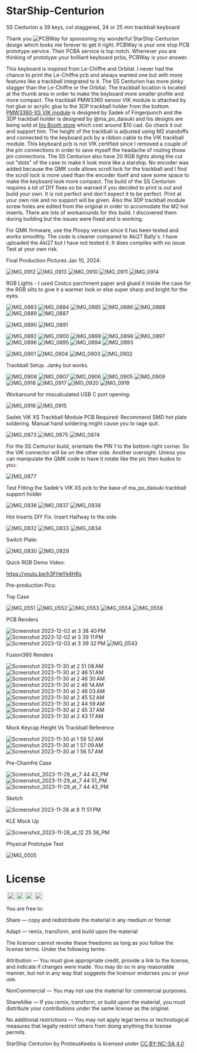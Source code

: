 # StarShip-Centurion
SS Centurion a 39 keys, col staggered, 34 or 25 mm trackball keyboard

Thank you ![PCBWay](https://github.com/protieusz/StarShip-Centurion/assets/118025702/9cfdd0af-9022-4b73-9312-0d3cf7f91f98) for sponsoring my wonderful StarShip Centurion design which tooks me forever to get it right. PCBWay is your one stop PCB prototype service. Their PCBA service is top notch. Whenever you are thinking of prototype your brilliant keyboard pcbs, PCBWay is your answer.

This keyboard is inspired from Le-Chiffre and Orbital.  I never had the chance to print the Le-Chiffre pcb and always wanted one but with more features like a trackball integrated to it. The SS Centurion has more pinky stagger than the Le-Chiffre or the Orbital. The trackball location is located at the thumb area in order to make the keyboard more smaller profile and more compact. The trackball PMW3360 sensor VIK module is attached by hot glue or acrylic glue to the 3DP trackball holder from the bottom.  [PMW3360-XS VIK module](https://github.com/sadekbaroudi/vik/tree/master/pcb/pmw3360-xs) is designed by Sadek of Fingerpunch and the 3DP trackball holder is designed by @ma_po_daisuki and his designs are being sold at [his Booth store](https://ma-po.booth.pm/items/5258743) which cost around $10 cad. Go check it out and support him. The height of the trackball is adjusted using M2 standoffs and connected to the keyboard pcb by a ribbon cable to the VIK trackball module. This keyboard pcb is not VIK certified since I removed a couple of the pin connections in order to save myself the headache of routing those pin connections.  The SS Centurion also have 20 RGB lights along the cut out "slots" of the case to make it look more like a starship. No encoder was added because the QMK code allows scroll lock for the trackball and I find the scroll lock is more used than the encoder itself and save some space to make the keyboard look more compact.  The build of the SS Centurion requires a lot of DIY fixes so be warned if you decided to print is out and build your own.  It is not perfect and don't expect it to be perfect.  Print at your own risk and no support will be given. Also the 3DP trackball module screw holes are edited from the original in order to accomodate the M2 hot inserts.  There are lots of workarounds for this build.  I discovered them during building but the issues were fixed and is working.

For QMK firmware, use the Ploopy version since it has been tested and works smoothly. The code is cleaner compared to Aki27 Bally's.  I have uploaded the Aki27 but I have not tested it. It does compiles with no issue. Test at your own risk.

Final Production Pictures Jan 10, 2024:

![IMG_0912](https://github.com/protieusz/StarShip-Centurion/assets/118025702/30700de9-0169-48c3-a44c-3e11df5b710a)
![IMG_0913](https://github.com/protieusz/StarShip-Centurion/assets/118025702/5aada6da-d433-4c88-b45d-5cfc14bde7d9)
![IMG_0910](https://github.com/protieusz/StarShip-Centurion/assets/118025702/b36a2b60-7b12-475c-a370-1665d6cc4bec)
![IMG_0911](https://github.com/protieusz/StarShip-Centurion/assets/118025702/7457f8ac-25d2-4341-819a-89f4896dd5a1)
![IMG_0914](https://github.com/protieusz/StarShip-Centurion/assets/118025702/315d3017-eba6-4992-9eec-1e584e1ddef4)

RGB Lights - I used Costco parchment paper and glued it inside the case for the RGB slits to give it a warmer look or else super sharp and bright for the eyes.

![IMG_0883](https://github.com/protieusz/StarShip-Centurion/assets/118025702/fee493c4-1e87-40bb-b468-50773a8a341d)
![IMG_0884](https://github.com/protieusz/StarShip-Centurion/assets/118025702/0d2e1503-cb34-4748-bb48-b0a55e1345a8)
![IMG_0885](https://github.com/protieusz/StarShip-Centurion/assets/118025702/27e6bb60-3007-4eb8-a759-2914a1474272)
![IMG_0886](https://github.com/protieusz/StarShip-Centurion/assets/118025702/7f38e18c-2fe2-48a6-8614-28ffeab69f86)
![IMG_0888](https://github.com/protieusz/StarShip-Centurion/assets/118025702/2fcc0630-d6b1-4437-8911-c40c6b97a9c6)
![IMG_0889](https://github.com/protieusz/StarShip-Centurion/assets/118025702/c7da3ef9-1c69-4aa2-97b3-4135223b4223)
![IMG_0887](https://github.com/protieusz/StarShip-Centurion/assets/118025702/092f466e-bfb4-4fdf-9f43-2e9a1185d92e)

![IMG_0890](https://github.com/protieusz/StarShip-Centurion/assets/118025702/3dab7d8c-7b7c-4bf2-9c5f-8681411e978d)
![IMG_0891](https://github.com/protieusz/StarShip-Centurion/assets/118025702/f0b7a91d-f4eb-431e-b645-888a9154d20a)

![IMG_0892](https://github.com/protieusz/StarShip-Centurion/assets/118025702/517d76be-5e6b-49a3-9787-a49cc99bca13)
![IMG_0900](https://github.com/protieusz/StarShip-Centurion/assets/118025702/65b28606-a314-4449-a094-65c7a0c297e5)
![IMG_0899](https://github.com/protieusz/StarShip-Centurion/assets/118025702/0fe0031a-1104-4bad-a153-1f2998bc5966)
![IMG_0898](https://github.com/protieusz/StarShip-Centurion/assets/118025702/9d51a47a-0f42-4abb-8500-99434cfad366)
![IMG_0897](https://github.com/protieusz/StarShip-Centurion/assets/118025702/59de59a5-893b-4f55-9bf7-255b041322a8)
![IMG_0896](https://github.com/protieusz/StarShip-Centurion/assets/118025702/c03d03b5-97b9-40cb-af8f-3b669d02e349)
![IMG_0895](https://github.com/protieusz/StarShip-Centurion/assets/118025702/c6a98d81-2376-4fb0-a8d8-8a67538dcb4b)
![IMG_0894](https://github.com/protieusz/StarShip-Centurion/assets/118025702/ee1be2b8-e627-4a4f-8227-6de69db392f3)
![IMG_0893](https://github.com/protieusz/StarShip-Centurion/assets/118025702/d0d72def-42e7-40b3-9fb7-5e8643dd707f)

![IMG_0901](https://github.com/protieusz/StarShip-Centurion/assets/118025702/ede211f0-20ac-47ff-bae7-7d1d2213448a)
![IMG_0904](https://github.com/protieusz/StarShip-Centurion/assets/118025702/452377ac-1a96-4497-8b34-0d49df96be24)
![IMG_0903](https://github.com/protieusz/StarShip-Centurion/assets/118025702/fe51f421-bbda-4297-8a94-6df0e164f341)
![IMG_0902](https://github.com/protieusz/StarShip-Centurion/assets/118025702/09563e71-a2f9-49ab-ac24-35f2aad91f0b)

Trackball Setup. Janky but works.

![IMG_0908](https://github.com/protieusz/StarShip-Centurion/assets/118025702/859c1e24-66ff-4bd2-9b67-e278060830c6)
![IMG_0907](https://github.com/protieusz/StarShip-Centurion/assets/118025702/9b7a08e9-3010-42b6-abc4-1449c0d463a8)
![IMG_0906](https://github.com/protieusz/StarShip-Centurion/assets/118025702/ce7e8da4-8982-4d2f-8bb4-fa9485bb9400)
![IMG_0905](https://github.com/protieusz/StarShip-Centurion/assets/118025702/5e175da3-4354-4440-a0bd-b5dd5113434b)
![IMG_0909](https://github.com/protieusz/StarShip-Centurion/assets/118025702/366ea69d-6127-4e46-b976-049e9a142218)
![IMG_0918](https://github.com/protieusz/StarShip-Centurion/assets/118025702/a67db726-d2c8-4f8d-8bd0-d952f0136e90)
![IMG_0917](https://github.com/protieusz/StarShip-Centurion/assets/118025702/13e54012-35a2-492b-9db8-b459ae33cdda)
![IMG_0920](https://github.com/protieusz/StarShip-Centurion/assets/118025702/bf310826-a845-4272-870c-3a2325b424f5)
![IMG_0919](https://github.com/protieusz/StarShip-Centurion/assets/118025702/3a9beba2-5f01-4d67-838d-ae499f75ff96)

Workaround for miscalculated USB C port opening:

![IMG_0916](https://github.com/protieusz/StarShip-Centurion/assets/118025702/a58e729e-480c-4ed3-9fc4-150f4dcf2d39)
![IMG_0915](https://github.com/protieusz/StarShip-Centurion/assets/118025702/dee44833-bfad-4653-ab17-59e57168ae2c)

Sadek VIK XS Trackball Module PCB Required:
Recommend SMD hot plate soldering. Manual hand soldering might cause you to rage quit.

![IMG_0873](https://github.com/protieusz/StarShip-Centurion/assets/118025702/6625c390-c108-46b2-af65-0777725b7212)
![IMG_0875](https://github.com/protieusz/StarShip-Centurion/assets/118025702/38cf8752-4c7c-4ba2-b135-f8a98e500140)
![IMG_0874](https://github.com/protieusz/StarShip-Centurion/assets/118025702/9e2c379a-ba5a-46d1-84db-d9723e6fb6ea)

For the SS Centurior build, orientate the PIN 1 to the bottom right corner. So the VIK connector will be on the other side. Another oversight. Unless you can manipulate the QMK code to have it rotate like the pic then kudos to you:

![IMG_0877](https://github.com/protieusz/StarShip-Centurion/assets/118025702/57ab6780-0338-4515-9d79-ea229cebaacb)

Test Fitting the Sadek's VIK XS pcb to the base of ma_po_daisuki trackball support holder

![IMG_0836](https://github.com/protieusz/StarShip-Centurion/assets/118025702/dab65894-46ef-4076-9d44-aa5e7f5381e4)
![IMG_0837](https://github.com/protieusz/StarShip-Centurion/assets/118025702/401b4597-0b2e-4647-90c1-b7fe75e7ea1f)
![IMG_0838](https://github.com/protieusz/StarShip-Centurion/assets/118025702/420afc32-38b5-40a9-908f-bf838c144fa5)

Hot Inserts DIY Fix. Insert Halfway to the side.

![IMG_0832](https://github.com/protieusz/StarShip-Centurion/assets/118025702/8e366ee9-3899-49ca-b56f-110980e34b87)
![IMG_0833](https://github.com/protieusz/StarShip-Centurion/assets/118025702/ec9d8fcf-9e71-4882-8b70-1f93e30304d5)
![IMG_0834](https://github.com/protieusz/StarShip-Centurion/assets/118025702/572135a5-cd02-47f4-ba19-a5da59e24f54)

Switch Plate:

![IMG_0830](https://github.com/protieusz/StarShip-Centurion/assets/118025702/f9853fac-51af-4cea-8495-ee1a83acb2df)
![IMG_0829](https://github.com/protieusz/StarShip-Centurion/assets/118025702/10eeefb9-7338-4f4a-8cf4-82b0a51378ef)

Quick RGB Demo Video:

https://youtu.be/h3FHeYk4HRs

Pre-production Pics:

Top Case

![IMG_0551](https://github.com/protieusz/StarShip-Centurion/assets/118025702/05ab2625-7327-4834-af95-10b169c1a6cf)
![IMG_0552](https://github.com/protieusz/StarShip-Centurion/assets/118025702/9593f6ee-b26d-405e-aaf9-d2ea8990383b)
![IMG_0553](https://github.com/protieusz/StarShip-Centurion/assets/118025702/1958679e-0f86-4dd9-ae0d-4658d00ecc7b)
![IMG_0554](https://github.com/protieusz/StarShip-Centurion/assets/118025702/1b7880d3-d329-4622-b92e-9006533a013a)
![IMG_0556](https://github.com/protieusz/StarShip-Centurion/assets/118025702/191963ff-8584-476c-8399-9c714a58013d)

PCB Renders

![Screenshot 2023-12-02 at 3 38 40 PM](https://github.com/protieusz/StarShip-Centurion/assets/118025702/88029050-c8f0-413a-8147-50cc36aebef6)
![Screenshot 2023-12-02 at 3 39 11 PM](https://github.com/protieusz/StarShip-Centurion/assets/118025702/09cace83-f617-4ecf-ab46-996f4c4a4316)
![Screenshot 2023-12-02 at 3 39 32 PM](https://github.com/protieusz/StarShip-Centurion/assets/118025702/63929baf-385c-4b54-b4c7-cad743d68848)
![IMG_0543](https://github.com/protieusz/StarShip-Centurion/assets/118025702/7b7ae2c7-4c4a-4d12-9710-764989391d77)

Fusion360 Renders

![Screenshot 2023-11-30 at 2 51 08 AM](https://github.com/protieusz/StarShip-Centurion/assets/118025702/0ddff9ee-d808-4b43-a9b3-4c6355aa597c)
![Screenshot 2023-11-30 at 2 46 51 AM](https://github.com/protieusz/StarShip-Centurion/assets/118025702/bf5c0396-db96-42c4-95da-383db25c99d3)
![Screenshot 2023-11-30 at 2 46 30 AM](https://github.com/protieusz/StarShip-Centurion/assets/118025702/e5ac59a0-5d29-4876-8475-f0ef11340724)
![Screenshot 2023-11-30 at 2 46 14 AM](https://github.com/protieusz/StarShip-Centurion/assets/118025702/c9dec9e7-5f36-4ed5-9669-1d6c9bc55196)
![Screenshot 2023-11-30 at 2 46 03 AM](https://github.com/protieusz/StarShip-Centurion/assets/118025702/ad27fca3-6ddb-43ba-a5b4-ba189f44fb12)
![Screenshot 2023-11-30 at 2 45 52 AM](https://github.com/protieusz/StarShip-Centurion/assets/118025702/f6370384-8741-45d7-95d0-52834777334e)
![Screenshot 2023-11-30 at 2 44 59 AM](https://github.com/protieusz/StarShip-Centurion/assets/118025702/1dbc6988-3e00-462c-8aa9-372052c8cc96)
![Screenshot 2023-11-30 at 2 45 37 AM](https://github.com/protieusz/StarShip-Centurion/assets/118025702/6cfc9c3c-e197-4363-8447-b84a73b950fa)
![Screenshot 2023-11-30 at 2 43 17 AM](https://github.com/protieusz/StarShip-Centurion/assets/118025702/968e7e10-e7ab-43e8-8ba3-24662bf022fd)

Mock Keycap Height Vs Trackball Reference

![Screenshot 2023-11-30 at 1 59 52 AM](https://github.com/protieusz/StarShip-Centurion/assets/118025702/5f8f30f5-8533-418e-97ea-ba66eb37e899)
![Screenshot 2023-11-30 at 1 57 09 AM](https://github.com/protieusz/StarShip-Centurion/assets/118025702/22f2a130-b2d0-44df-ae2a-cd9aeea862a4)
![Screenshot 2023-11-30 at 1 56 57 AM](https://github.com/protieusz/StarShip-Centurion/assets/118025702/ad935bb8-e73f-4d3a-a0a5-25aabda67885)

Pre-Chamfre Case

![Screenshot_2023-11-29_at_7 44 43_PM](https://github.com/protieusz/StarShip-Centurion/assets/118025702/bff36e64-d7b8-4253-ad12-93dd732e04b6)
![Screenshot_2023-11-29_at_7 44 51_PM](https://github.com/protieusz/StarShip-Centurion/assets/118025702/8602a628-7723-4f4e-82e0-c3db50bd5dbb)
![Screenshot_2023-11-29_at_7 44 43_PM](https://github.com/protieusz/StarShip-Centurion/assets/118025702/535129f8-8db1-4c15-aaeb-5044a568c3e0)

Sketch

![Screenshot 2023-11-28 at 8 11 51 PM](https://github.com/protieusz/StarShip-Centurion/assets/118025702/3e29cb04-1f44-4424-8ede-68d923ba5539)

KLE Mock Up

![Screenshot_2023-11-28_at_12 25 36_PM](https://github.com/protieusz/StarShip-Centurion/assets/118025702/8ce8b851-28df-4a81-abef-0ee3f712c0da)

Physical Prototype Test

![IMG_0505](https://github.com/protieusz/StarShip-Centurion/assets/118025702/be2d601c-5d51-403f-8af8-6407b6dcb59f)

# License

<img style="height:22px!important;margin-left:3px;vertical-align:text-bottom;" src="https://mirrors.creativecommons.org/presskit/icons/cc.svg?ref=chooser-v1"><img style="height:22px!important;margin-left:3px;vertical-align:text-bottom;" src="https://mirrors.creativecommons.org/presskit/icons/by.svg?ref=chooser-v1"><img style="height:22px!important;margin-left:3px;vertical-align:text-bottom;" src="https://mirrors.creativecommons.org/presskit/icons/nc.svg?ref=chooser-v1"><img style="height:22px!important;margin-left:3px;vertical-align:text-bottom;" src="https://mirrors.creativecommons.org/presskit/icons/sa.svg?ref=chooser-v1"></a></p>

You are free to:

Share — copy and redistribute the material in any medium or format

Adapt — remix, transform, and build upon the material

The licensor cannot revoke these freedoms as long as you follow the license terms.
Under the following terms:

Attribution — You must give appropriate credit, provide a link to the license, and indicate if changes were made. You may do so in any reasonable manner, but not in any way that suggests the licensor endorses you or your use.

NonCommercial — You may not use the material for commercial purposes.

ShareAlike — If you remix, transform, or build upon the material, you must distribute your contributions under the same license as the original.

No additional restrictions — You may not apply legal terms or technological measures that legally restrict others from doing anything the license permits.

StarShip Centurion by ProtieusKeebs is licensed under [CC BY-NC-SA 4.0](https://creativecommons.org/licenses/by-nc-sa/4.0/?ref=chooser-v1)



